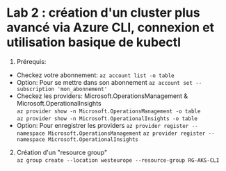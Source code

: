 # Lab 2 : création d'un cluster plus avancé via Azure CLI, connexion et utilisation basique de kubectl
1. Prérequis:
- Checkez votre abonnement: `az account list -o table`
- Option: Pour se mettre dans son abonnement `az account set --subscription 'mon_abonnement'`
- Checkez les providers: Microsoft.OperationsManagement & Microsoft.OperationalInsights<br>
`az provider show -n Microsoft.OperationsManagement -o table`<br>
`az provider show -n Microsoft.OperationalInsights -o table`<br>
- Option: Pour enregistrer les providers
`az provider register --namespace Microsoft.OperationsManagement`
`az provider register --namespace Microsoft.OperationalInsights`

2. Création d'un "resource group"<br>
`az group create --location westeurope --resource-group RG-AKS-CLI`